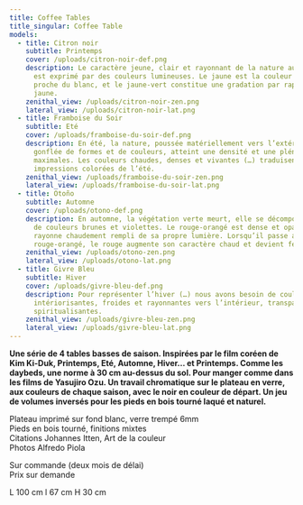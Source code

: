 ```yaml
---
title: Coffee Tables
title_singular: Coffee Table
models:
  - title: Citron noir
    subtitle: Printemps
    cover: /uploads/citron-noir-def.png
    description: Le caractère jeune, clair et rayonnant de la nature au printemps
      est exprimé par des couleurs lumineuses. Le jaune est la couleur la plus
      proche du blanc, et le jaune-vert constitue une gradation par rapport au
      jaune.
    zenithal_view: /uploads/citron-noir-zen.png
    lateral_view: /uploads/citron-noir-lat.png
  - title: Framboise du Soir
    subtitle: Eté
    cover: /uploads/framboise-du-soir-def.png
    description: En été, la nature, poussée matériellement vers l’extérieur et
      gonflée de formes et de couleurs, atteint une densité et une plénitude
      maximales. Les couleurs chaudes, denses et vivantes (…) traduisent les
      impressions colorées de l’été.
    zenithal_view: /uploads/framboise-du-soir-zen.png
    lateral_view: /uploads/framboise-du-soir-lat.png
  - title: Otoño
    subtitle: Automne
    cover: /uploads/otono-def.png
    description: En automne, la végétation verte meurt, elle se décompose et se pare
      de couleurs brunes et violettes. Le rouge-orangé est dense et opaque. Il
      rayonne chaudement rempli de sa propre lumière. Lorsqu’il passe au
      rouge-orangé, le rouge augmente son caractère chaud et devient feu ardent.
    zenithal_view: /uploads/otono-zen.png
    lateral_view: /uploads/otono-lat.png
  - title: Givre Bleu
    subtitle: Hiver
    cover: /uploads/givre-bleu-def.png
    description: Pour représenter l’hiver (…) nous avons besoin de couleurs
      intériorisantes, froides et rayonnantes vers l’intérieur, transparentes et
      spiritualisantes.
    zenithal_view: /uploads/givre-bleu-zen.png
    lateral_view: /uploads/givre-bleu-lat.png
---
```

**Une série de 4 tables basses de saison. Inspirées par le film coréen de Kim Ki-Duk, Printemps, Eté, Automne, Hiver… et Printemps. Comme les daybeds, une norme à 30 cm au-dessus du sol. Pour manger comme dans les films de Yasujiro Ozu. Un travail chromatique sur le plateau en verre, aux couleurs de chaque saison, avec le noir en couleur de départ. Un jeu de volumes inversés pour les pieds en bois tourné laqué et naturel.**

Plateau imprimé sur fond blanc, verre trempé 6mm\
Pieds en bois tourné, finitions mixtes\
Citations Johannes Itten, Art de la couleur\
Photos Alfredo Piola

Sur commande (deux mois de délai)\
Prix sur demande

L 100 cm l 67 cm H 30 cm